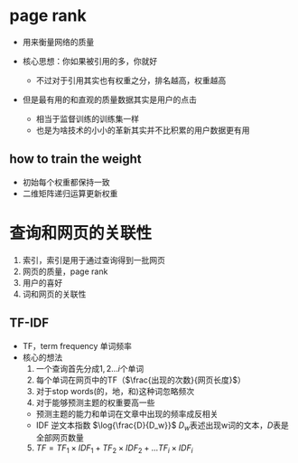 # page rank

+ 用来衡量网络的质量
+ 核心思想：你如果被引用的多，你就好
  + 不过对于引用其实也有权重之分，排名越高，权重越高

+ 但是最有用的和直观的质量数据其实是用户的点击
  + 相当于监督训练的训练集一样
  + 也是为啥技术的小小的革新其实并不比积累的用户数据更有用

## how to train the weight

+ 初始每个权重都保持一致
+ 二维矩阵递归运算更新权重

# 查询和网页的关联性
1. 索引，索引是用于通过查询得到一批网页
2. 网页的质量，page rank
3. 用户的喜好
4. 词和网页的关联性

## TF-IDF

+ TF，term frequency 单词频率
+ 核心的想法
  1. 一个查询首先分成$1,2...i$个单词
  2. 每个单词在网页中的TF（$\frac{出现的次数}{网页长度}$）
  3. 对于stop words(的，地，和)这种词忽略频次
  4. 对于能够预测主题的权重要高一些
    + 预测主题的能力和单词在文章中出现的频率成反相关
    + IDF 逆文本指数 $\log{\frac{D}{D_w}}$ $D_w$表述出现w词的文本，$D$表是全部网页数量
  5. $TF = TF_1 \times IDF_1 + TF_2 \times IDF_2 + ... TF_i \times IDF_i$





